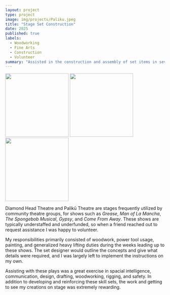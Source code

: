 ```yaml
---
layout: project
type: project
image: img/projects/Paliku.jpeg
title: "Stage Set Construction"
date: 2025
published: true
labels:
  - Woodworking
  - Fine Arts
  - Construction
  - Volunteer
summary: "Assisted in the construction and assembly of set items in several community theatre productions."
---
```


<div class="text-center p-4">
  <img width="200px" src="../img/projects/IMG_4825.heic" class="img-thumbnail" >
  <img width="200px" src="../img/projects/IMG_0456.jpeg" class="img-thumbnail" >
  <img width="200px" src="../img/projects/IMG_4826.heic" class="img-thumbnail" >
</div>

Diamond Head Theatre and Palikū Theatre are stages frequently utilized by community theatre groups, for shows such as *Grease*, *Man of La Mancha*, *The Spongebob Musical*, *Gypsy*, and *Come From Away*. These shows are typically understaffed and underfunded, so when a friend reached out to request assistance I was happy to volunteer.

My responsibilities primarily consisted of woodwork, power tool usage, painting, and generalized heavy lifting duties during the weeks leading up to these shows. The set designer would outline the concepts and give what details were required, and I was largely left to implement the instructions on my own.

Assisting with these plays was a great exercise in spacial intelligence, communication, design, drafting, woodworking, rigging, and safety. In addition to developing and reinforcing these skill sets, the work and getting to see my creations on stage was extremely rewarding.
